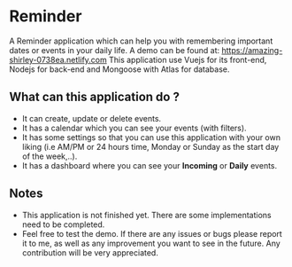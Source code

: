 # Reminder
A Reminder application which can help you with remembering important dates or events in your daily life. A demo can be found at: https://amazing-shirley-0738ea.netlify.com
This application use Vuejs for its front-end, Nodejs for back-end and Mongoose with Atlas for database.
## What can this application do ?
- It can create, update or delete events.
- It has a calendar which you can see your events (with filters).
- It has some settings so that you can use this application with your own liking (i.e AM/PM or 24 hours time, Monday or Sunday as the start day of the week,..).
- It has a dashboard where you can see your **Incoming** or **Daily** events.
## Notes
- This application is not finished yet. There are some implementations need to be completed.
- Feel free to test the demo. If there are any issues or bugs please report it to me, as well as any improvement you want to see in the future. Any contribution will be very appreciated.

